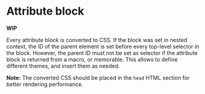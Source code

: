 # Attribute block

**WIP**

Every attribute block is converted to CSS.
If the block was set in nested context, the ID of the parent element is set before every top-level selector in the block.
However, the parent ID must not be set as selector if the attribute block is returned from a macro, or memorable.
This allows to define different themes, and insert them as needed. 

**Note:** The converted CSS should be placed in the `head` HTML section for better rendering performance. 
